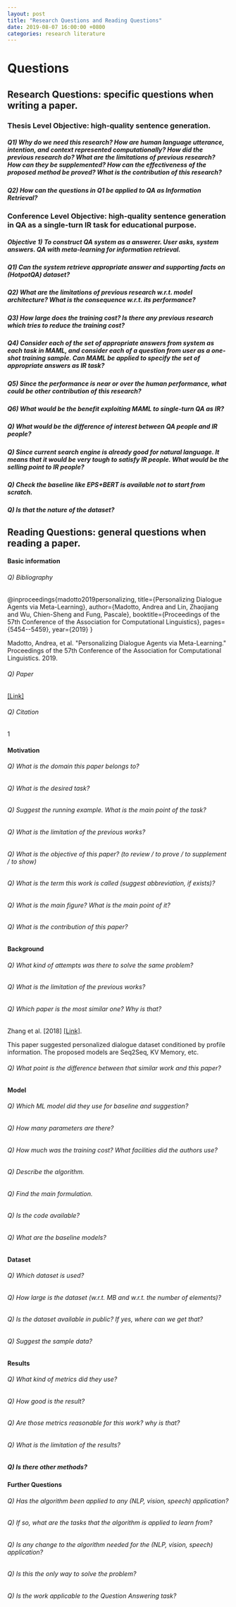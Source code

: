 ```yaml
---
layout: post
title: "Research Questions and Reading Questions"
date: 2019-08-07 16:00:00 +0800
categories: research literature
---
```


# Questions


## Research Questions: specific questions when writing a paper.

### Thesis Level Objective: high-quality sentence generation.

##### Q1) Why do we need this research? How are human language utterance, intention, and context represented computationally? How did the previous research do? What are the limitations of previous research? How can they be supplemented? How can the effectiveness of the proposed method be proved? What is the contribution of this research?

##### Q2) How can the questions in Q1 be applied to QA as Information Retrieval?


### Conference Level Objective: high-quality sentence generation in QA as a single-turn IR task for educational purpose.


##### Objective 1) To construct QA system as a answerer. _User_ asks, _system_ answers. QA with meta-learning for information retrieval.

##### Q1) Can the system retrieve appropriate answer and supporting facts on (HotpotQA) dataset?

##### Q2) What are the limitations of previous research w.r.t. model architecture? What is the consequence w.r.t. its performance?

##### Q3) How large does the training cost? Is there any previous research which tries to reduce the training cost?

##### Q4) Consider each of the set of appropriate answers from _system_ as each task in MAML, and consider each of a question from _user_ as a one-shot training sample. Can MAML be applied to specify the set of appropriate answers as IR task?

##### Q5) Since the performance is near or over the human performance, what could be other contribution of this research?

##### Q6) What would be the benefit exploiting MAML to single-turn QA as IR?

##### Q) What would be the difference of interest between QA people and IR people?

##### Q) Since current search engine is already good for natural language. It means that it would be very tough to satisfy IR people. What would be the selling point to IR people?

##### Q) Check the baseline like EPS+BERT is available not to start from scratch.

##### Q) Is that the nature of the dataset?

## Reading Questions: general questions when reading a paper.

#### Basic information
###### Q) Bibliography
@inproceedings{madotto2019personalizing,
  title={Personalizing Dialogue Agents via Meta-Learning},
  author={Madotto, Andrea and Lin, Zhaojiang and Wu, Chien-Sheng and Fung, Pascale},
  booktitle={Proceedings of the 57th Conference of the Association for Computational Linguistics},
  pages={5454--5459},
  year={2019}
}

Madotto, Andrea, et al. "Personalizing Dialogue Agents via Meta-Learning." Proceedings of the 57th Conference of the Association for Computational Linguistics. 2019.

###### Q) Paper
[[Link]](https://www.aclweb.org/anthology/P19-1542)

###### Q) Citation
1

#### Motivation
###### Q) What is the domain this paper belongs to?
###### Q) What is the desired task?
###### Q) Suggest the running example. What is the main point of the task?
###### Q) What is the limitation of the previous works?
###### Q) What is the objective of this paper? (to review / to prove / to supplement / to show)
###### Q) What is the term this work is called (suggest abbreviation, if exists)?
###### Q) What is the main figure? What is the main point of it?
###### Q) What is the contribution of this paper?

#### Background
###### Q) What kind of attempts was there to solve the same problem?
###### Q) What is the limitation of the previous works?
###### Q) Which paper is the most similar one? Why is that?
Zhang et al. [2018] [[Link]](https://arxiv.org/pdf/1801.07243.pdf).

This paper suggested personalized dialogue dataset conditioned by profile information. The proposed models are Seq2Seq, KV Memory, etc.

###### Q) What point is the difference between that similar work and this paper?

#### Model
###### Q) Which ML model did they use for baseline and suggestion?
###### Q) How many parameters are there?
###### Q) How much was the training cost? What facilities did the authors use?
###### Q) Describe the algorithm.
###### Q) Find the main formulation.
###### Q) Is the code available?
###### Q) What are the baseline models?

#### Dataset
###### Q) Which dataset is used?
###### Q) How large is the dataset (w.r.t. MB and w.r.t. the number of elements)?
###### Q) Is the dataset available in public? If yes, where can we get that?
###### Q) Suggest the sample data?

#### Results
###### Q) What kind of metrics did they use?
###### Q) How good is the result?
###### Q) Are those metrics reasonable for this work? why is that?
###### Q) What is the limitation of the results?
##### Q) Is there other methods?

#### Further Questions
###### Q) Has the algorithm been applied to any (NLP, vision, speech) application?
###### Q) If so, what are the tasks that the algorithm is applied to learn from?
###### Q) Is any change to the algorithm needed for the (NLP, vision, speech) application?
###### Q) Is this the only way to solve the problem?
###### Q) Is the work applicable to the Question Answering task?


<!---
|        |           |
|:-------------:|:-------------:|
| *a*  | *b*      |
--->

